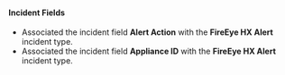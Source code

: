 #### Incident Fields
- Associated the incident field **Alert Action** with the **FireEye HX Alert** incident type.
- Associated the incident field **Appliance ID** with the **FireEye HX Alert** incident type.